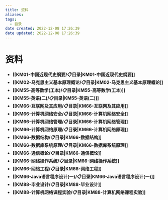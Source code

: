 ```yaml
---
title: 资料
aliases:
tags:
  - 目录
date created: 2022-12-08 17:26:39
date updated: 2022-12-08 17:26:39
---
```


# 资料

- **[[KM01-中国近现代史纲要/📋目录|KM01-中国近现代史纲要]]**
- **[[KM02-马克思主义基本原理概论/📋目录|KM02-马克思主义基本原理概论]]**
- **[[KM55-高等数学(工本)/📋目录|KM55-高等数学(工本)]]**
- **[[KM55-英语(二)/📋目录|KM55-英语(二)]]**
- **[[KM66-互联网及其应用/📋目录|KM66-互联网及其应用]]**
- **[[KM66-计算机网络安全/📋目录|KM66-计算机网络安全]]**
- **[[KM66-计算机网络管理/📋目录|KM66-计算机网络管理]]**
- **[[KM66-计算机网络原理/📋目录|KM66-计算机网络原理]]**
- **[[KM66-数据结构/📋目录|KM66-数据结构]]**
- **[[KM66-数据库系统原理/📋目录|KM66-数据库系统原理]]**
- **[[KM66-通信概论/📋目录|KM66-通信概论]]**
- **[[KM66-网络操作系统/📋目录|KM66-网络操作系统]]**
- **[[KM66-网络工程/📋目录|KM66-网络工程]]**
- **[[KM66-Java语言程序设计(一)/📋目录|KM66-Java语言程序设计(一)]]**
- **[[KM88-毕业设计/📋目录|KM88-毕业设计]]**
- **[[KM88-计算机网络课程实验/📋目录|KM88-计算机网络课程实验]]**
